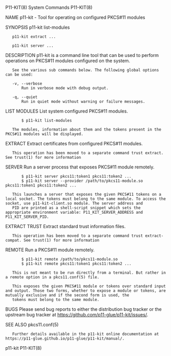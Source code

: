 P11-KIT(8)                                                                                     System Commands                                                                                     P11-KIT(8)

NAME
       p11-kit - Tool for operating on configured PKCS#11 modules

SYNOPSIS
       p11-kit list-modules

       p11-kit extract ...

       p11-kit server ...

DESCRIPTION
       p11-kit is a command line tool that can be used to perform operations on PKCS#11 modules configured on the system.

       See the various sub commands below. The following global options can be used:

       -v, --verbose
           Run in verbose mode with debug output.

       -q, --quiet
           Run in quiet mode without warning or failure messages.

LIST MODULES
       List system configured PKCS#11 modules.

           $ p11-kit list-modules

       The modules, information about them and the tokens present in the PKCS#11 modules will be displayed.

EXTRACT
       Extract certificates from configured PKCS#11 modules.

       This operation has been moved to a separate command trust extract. See trust(1) for more information

SERVER
       Run a server process that exposes PKCS#11 module remotely.

           $ p11-kit server pkcs11:token1 pkcs11:token2 ...
           $ p11-kit server --provider /path/to/pkcs11-module.so pkcs11:token1 pkcs11:token2 ...

       This launches a server that exposes the given PKCS#11 tokens on a local socket. The tokens must belong to the same module. To access the socket, use p11-kit-client.so module. The server address and
       PID are printed as a shell-script snippet which sets the appropriate environment variable: P11_KIT_SERVER_ADDRESS and P11_KIT_SERVER_PID.

EXTRACT TRUST
       Extract standard trust information files.

       This operation has been moved to a separate command trust extract-compat. See trust(1) for more information

REMOTE
       Run a PKCS#11 module remotely.

           $ p11-kit remote /path/to/pkcs11-module.so
           $ p11-kit remote pkcs11:token1 pkcs11:token2 ...

       This is not meant to be run directly from a terminal. But rather in a remote option in a pkcs11.conf(5) file.

       This exposes the given PKCS#11 module or tokens over standard input and output. Those two forms, whether to expose a module or tokens, are mutually exclusive and if the second form is used, the
       tokens must belong to the same module.

BUGS
       Please send bug reports to either the distribution bug tracker or the upstream bug tracker at https://github.com/p11-glue/p11-kit/issues/.

SEE ALSO
       pkcs11.conf(5)

       Further details available in the p11-kit online documentation at https://p11-glue.github.io/p11-glue/p11-kit/manual/.

p11-kit                                                                                                                                                                                            P11-KIT(8)
